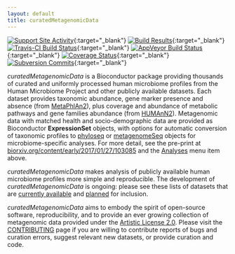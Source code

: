 ```yaml
---
layout: default
title: curatedMetagenomicData
---
```

[![Support Site Activity](https://bioconductor.org/shields/posts/curatedMetagenomicData.svg)](https://support.bioconductor.org/t/curatedmetagenomicdata/){:target="_blank"}
[![Build Results](https://bioconductor.org/shields/build/devel/data-experiment/curatedMetagenomicData.svg)](https://bioconductor.org/checkResults/devel/data-experiment-LATEST/curatedMetagenomicData/){:target="_blank"}
[![Travis-CI Build Status](https://travis-ci.org/waldronlab/curatedMetagenomicData.svg?branch=master)](https://travis-ci.org/waldronlab/curatedMetagenomicData){:target="_blank"}
[![AppVeyor Build Status](https://ci.appveyor.com/api/projects/status/github/waldronlab/curatedMetagenomicData?branch=master&svg=true)](https://ci.appveyor.com/project/schifferl/curatedmetagenomicdata-o9eib){:target="_blank"}
[![Coverage Status](https://img.shields.io/codecov/c/github/waldronlab/curatedMetagenomicData/master.svg)](https://codecov.io/github/waldronlab/curatedMetagenomicData?branch=master){:target="_blank"}
[![Subversion Commits](https://bioconductor.org/shields/commits/data-experiment/curatedMetagenomicData.svg)](https://bioconductor.org/packages/devel/data/experiment/html/curatedMetagenomicData.html#svn_source){:target="_blank"}


*curatedMetagenomicData* is a Bioconductor package providing thousands of curated and uniformly processed human microbiome profiles from the Human Microbiome Project and other publicly available datasets. Each dataset provides taxonomic abundance, gene marker presence and absence (from [MetaPhlAn2](https://bitbucket.org/biobakery/metaphlan2)), plus coverage and abundance of metabolic pathways and gene families abundance (from [HUMAnN2](https://bitbucket.org/biobakery/humann2/wiki/Home)). Metagenomic data with matched health and socio-demographic data are provided as Bioconductor **ExpressionSet** objects, with options for automatic conversion of taxonomic profiles to [phyloseq](https://bioconductor.org/packages/phyloseq) or [metagenomeSeq](https://bioconductor.org/packages/metagenomeSeq/) objects for microbiome-specific analyses. For more detail, see the pre-print at [biorxiv.org/content/early/2017/01/27/103085](biorxiv.org/content/early/2017/01/27/103085) and the [Analyses](https://waldronlab.github.io/curatedMetagenomicData/analyses) menu item above.

*curatedMetagenomicData* makes analysis of publicly available human microbiome profiles more simple and reproducible. The development of *curatedMetagenomicData* is ongoing: please see these lists of datasets that are  [currently available](datasets-included.md) and [planned](datasets-ongoing.md) for inclusion.


*curatedMetagenomicData* aims to embody the spirit of open-source software, reproducibility, and to provide an ever growing collection of metagenomic data provided under the [Artistic License 2.0](https://github.com/waldronlab/curatedMetagenomicData/blob/master/LICENSE). Please visit the [CONTRIBUTING](https://github.com/waldronlab/curatedMetagenomicData/blob/master/CONTRIBUTING.md) page if you are willing to contribute reports of bugs and curation errors, suggest relevant new datasets, or provide curation and code. 
